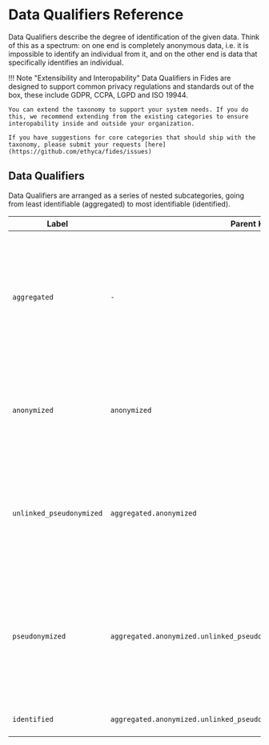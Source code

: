 # Data Qualifiers Reference

Data Qualifiers describe the degree of identification of the given data. Think of this as a spectrum: on one end is completely anonymous data, i.e. it is impossible to identify an individual from it, and on the other end is data that specifically identifies an individual. 

!!! Note "Extensibility and Interopability"
    Data Qualifiers in Fides are designed to support common privacy regulations and standards out of the box, these include GDPR, CCPA, LGPD and ISO 19944. 
    
    You can extend the taxonomy to support your system needs. If you do this, we recommend extending from the existing categories to ensure interopability inside and outside your organization.

    If you have suggestions for core categories that should ship with the taxonomy, please submit your requests [here](https://github.com/ethyca/fides/issues)


## Data Qualifiers

Data Qualifiers are arranged as a series of nested subcategories, going from least identifiable (aggregated) to most identifiable (identified).

| Label                    | Parent Key                                                              | Description                                                                                                                                                                                                        |
| ---                      | ---                                                                     | ---                                                                                                                                                                                                                |
| `aggregated`             | `-`                                                                     | Statistical data that does not contain individually identifying information but includes information about groups of individuals that renders individual identification impossible.                                |
| `anonymized`             | `anonymized`                                                            | Data where all attributes have been sufficiently altered that the individaul cannot be reidentified by this data or in combination with other datasets.                                                            |
| `unlinked_pseudonymized` | `aggregated.anonymized`                                                 | Data for which all identifiers have been substituted with unrelated values and linkages broken such that it may not be reversed, even by the party that performed the pseudonymization.                            |
| `pseudonymized`          | `aggregated.anonymized.unlinked_pseudonymized`                          | Data for which all identifiers have been substituted with unrelated values, rendering the individual unidentifiable and cannot be reasonably reversed other than by the party that performed the pseudonymization. |
| `identified`             | `aggregated.anonymized.unlinked_pseudonymized.pseudonymized.identified` | Data that directly identifies an individual.                                                                                                                                                                       |


